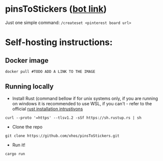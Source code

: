 # pinsToStickers ([bot link](https://t.me/pinsToStickers_bot))
Just one simple command:
```/createset <pinterest board url>```

# Self-hosting instructions:
## Docker image
```
docker pull #TODO ADD A LINK TO THE IMAGE
```
## Running locally
- Install Rust (command bellow if for unix systems only, if you are running on windows it is recommended to use WSL, if you can't - refer to the official [rust installation intrustivons](https://www.rust-lang.org/learn/get-started)
```
curl --proto '=https' --tlsv1.2 -sSf https://sh.rustup.rs | sh
```
- Clone the repo
```
git clone https://github.com/xhos/pinsToStickers.git
```
- Run it!
```
cargo run
```
